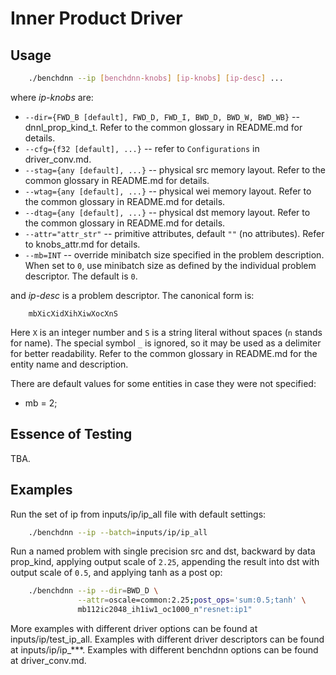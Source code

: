 # Inner Product Driver

## Usage
``` sh
    ./benchdnn --ip [benchdnn-knobs] [ip-knobs] [ip-desc] ...
```

where *ip-knobs* are:

 - `--dir={FWD_B [default], FWD_D, FWD_I, BWD_D, BWD_W, BWD_WB}`
            -- dnnl_prop_kind_t. Refer to the common glossary in README.md for
            details.
 - `--cfg={f32 [default], ...}` -- refer to ``Configurations`` in
            driver_conv.md.
 - `--stag={any [default], ...}` -- physical src memory layout.
            Refer to the common glossary in README.md for details.
 - `--wtag={any [default], ...}` -- physical wei memory layout.
            Refer to the common glossary in README.md for details.
 - `--dtag={any [default], ...}` -- physical dst memory layout.
            Refer to the common glossary in README.md for details.
 - `--attr="attr_str"` -- primitive attributes, default `""` (no attributes).
            Refer to knobs_attr.md for details.
 - `--mb=INT` -- override minibatch size specified in the problem description.
             When set to `0`, use minibatch size as defined by the individual
             problem descriptor. The default is `0`.

and *ip-desc* is a problem descriptor. The canonical form is:
```
    mbXicXidXihXiwXocXnS
```
Here `X` is an integer number and `S` is a string literal without spaces (`n`
stands for name). The special symbol `_` is ignored, so it may be used as a
delimiter for better readability. Refer to the common glossary in README.md for
the entity name and description.

There are default values for some entities in case they were not specified:
 - mb = 2;


## Essence of Testing
TBA.


## Examples

Run the set of ip from inputs/ip/ip_all file with default settings:
``` sh
    ./benchdnn --ip --batch=inputs/ip/ip_all
```

Run a named problem with single precision src and dst, backward by data
prop_kind, applying output scale of `2.25`, appending the result into dst with
output scale of `0.5`, and applying tanh as a post op:
``` sh
    ./benchdnn --ip --dir=BWD_D \
               --attr=oscale=common:2.25;post_ops='sum:0.5;tanh' \
               mb112ic2048_ih1iw1_oc1000_n"resnet:ip1"
```

More examples with different driver options can be found at
inputs/ip/test_ip_all. Examples with different driver descriptors can be found
at inputs/ip/ip_***. Examples with different benchdnn options can be found at
driver_conv.md.
